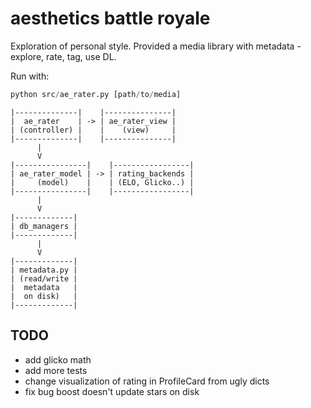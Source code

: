 # aesthetics battle royale

Exploration of personal style. Provided a media library with metadata - explore, rate, tag, use DL.

Run with:

```py
python src/ae_rater.py [path/to/media]
```

```
|--------------|    |---------------|
|  ae_rater    | -> | ae_rater_view |
| (controller) |    |    (view)     |
|--------------|    |---------------|
      |
      V
|----------------|    |-----------------|
| ae_rater_model | -> | rating_backends |
|     (model)    |    | (ELO, Glicko..) |
|----------------|    |-----------------|
      |
      V
|-------------|
| db_managers |
|-------------|
      |
      V
|-------------|
| metadata.py |
| (read/write |
|  metadata   |
|  on disk)   |
|-------------|
```

## TODO

- add glicko math
- add more tests
- change visualization of rating in ProfileCard from ugly dicts
- fix bug boost doesn't update stars on disk

